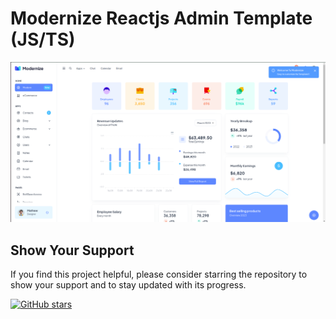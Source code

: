 # Modernize Reactjs Admin Template (JS/TS)

[![TechAI Demo](https://github.com/UsmanLiaqat404/modernize-react-admin-template/blob/main/demo-images/demo.png?raw=true)](https://modernize-react.adminmart.com)

## Show Your Support

If you find this project helpful, please consider starring the repository to show your support and to stay updated with its progress.

[![GitHub stars](https://img.shields.io/github/stars/UsmanLiaqat404/modernize-react-admin-template.svg?style=social)](https://github.com/UsmanLiaqat404/modernize-react-admin-template/stargazers)
